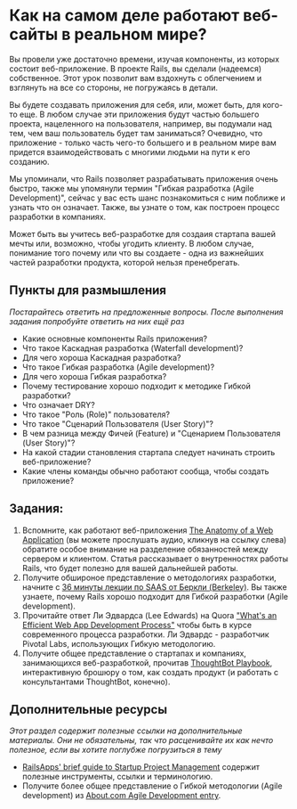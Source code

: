# Как на самом деле работают веб-сайты в реальном мире?
<!-- *Estimated Time: 2-4 hrs* -->

Вы провели уже достаточно времени, изучая компоненты, из которых состоит веб-приложение. В проекте Rails, вы сделали (надеемся) собственное. Этот урок позволит вам вздохнуть с облегчением и взглянуть на все со стороны, не погружаясь в детали.

Вы будете создавать приложения для себя, или, может быть, для кого-то еще. В любом случае эти приложения будут частью большего проекта, нацеленного на пользователя, например, вы подумали над тем, чем ваш пользователь будет там заниматься? Очевидно, что приложение - только часть чего-то большего и в реальном мире вам придется взаимодействовать с многими людьми на пути к его созданию.  

Мы упоминали, что Rails позволяет разрабатывать приложения очень быстро, также мы упомянули термин "Гибкая разработка (Agile Development)", сейчас у вас есть шанс познакомиться с ним поближе и узнать что он означает. Также, вы узнате о том, как построен процесс разработки в компаниях.  

Может быть вы учитесь веб-разработке для создаия стартапа вашей мечты или, возможно, чтобы угодить клиенту. В любом случае, понимание того почему или что вы создаете - одна из важнейших частей разработки продукта, которой нельзя пренебрегать.  

## Пункты для размышления  

*Постарайтесь ответить на предложенные вопросы. После выполнения задания попробуйте ответить на них ещё раз*  

* Какие основные компоненты Rails приложения?
* Что такое Каскадная разработка (Waterfall development)?
* Для чего хороша Каскадная разработка?
* Что такое Гибкая разработка (Agile development)?
* Для чего хороша Гибкая разработка?
* Почему тестирование хорошо подходит к методике Гибкой разработки?
* Что означает DRY?
* Что такое "Роль (Role)" пользователя?
* Что такое "Сценарий Пользователя (User Story)"?
* В чем разница между Фичей (Feature) и "Сценарием Пользователя (User Story)"?
* На какой стадии становления стартапа следует начинать строить веб-приложение?
* Какие члены команды обычно работают сообща, чтобы создать приложение?

## Задания: 
1. Вспомните, как работают веб-приложения [The Anatomy of a Web Application](http://www.buildingwebapps.com/transcript/79327-anatomy-of-a-web-application) (вы можете прослушать аудио, кликнув на ссылку слева) обратите особое внимание на разделение обязанностей между сервером и клиентом. Статья рассказывает о внутренностях работы Rails, что будет полезно для вашей дальнейшей работы.
2. Получите обшироное представление о методологиях разработки, начните с [36 минуты лекции по SAAS от Беркли (Berkeley)](http://www.youtube.com/watch?v=Fr-B4xHZRzY&list=PLuCVssMJ_UI1DneCzaU7BpAy94CvQQgGq&index=1).  Вы также узнаете, почему Rails хорошо подходит для Гибкой разработки (Agile development).
1. Прочитайте ответ Ли Эдвардса (Lee Edwards) на Quora ["What's an Efficient Web App Development Process"](http://www.quora.com/Ruby-on-Rails/Whats-an-efficient-web-app-development-process) чтобы быть в курсе современного процесса разработки. Ли Эдвардс - разработчик Pivotal Labs, использующих Гибкую методологию.
2. Получите общее представление о стартапах и компаниях, занимающихся веб-разработкой, прочитав [ThoughtBot Playbook](http://playbook.thoughtbot.com/), интерактивную брошюру о том, как создать продукт (и работать с консультантами ThoughtBot, конечно).


## Дополнительные ресурсы

*Этот раздел содержит полезные ссылки на дополнительные материалы. Они не обязательны, так что расценивайте их как нечто полезное, если вы хотите поглубже погрузиться в тему*

* [RailsApps' brief guide to Startup Project Management](http://railsapps.github.io/rails-project-management.html) содержит полезные инструменты, ссылки и терминологию.
* Получите более общее представление о Гибкой методологии (Agile development) из [About.com Agile Development entry](http://ruby.about.com/od/rubyonrails/a/agile.htm).
